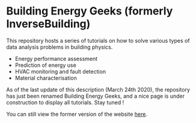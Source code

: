 # Building Energy Geeks (formerly InverseBuilding)

This repository hosts a series of tutorials on how to solve various types of data analysis problems in building physics.

* Energy performance assessment
* Prediction of energy use
* HVAC monitoring and fault detection
* Material characterisation

As of the last update of this description (March 24th 2020), the repository has just been renamed Building Energy Geeks, and a nice page is under construction to display all tutorials. Stay tuned !

You can still view the former version of the website [here](http://srouchier.github.io/InverseBuilding/).
